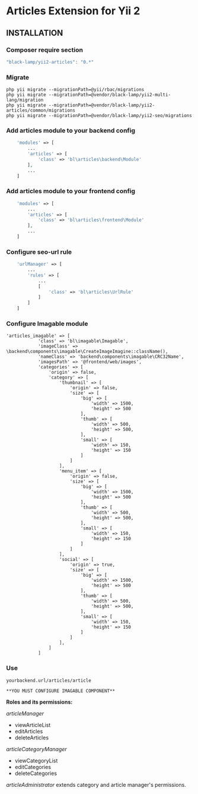 Articles Extension for Yii 2
=====================================

INSTALLATION
------------

### Composer require section
```javascript
"black-lamp/yii2-articles": "0.*"
```

### Migrate

    php yii migrate --migrationPath=@yii/rbac/migrations
	php yii migrate --migrationPath=@vendor/black-lamp/yii2-multi-lang/migration
	php yii migrate --migrationPath=@vendor/black-lamp/yii2-articles/common/migrations
	php yii migrate --migrationPath=@vendor/black-lamp/yii2-seo/migrations

### Add articles module to your backend config
```php
    'modules' => [
    	...
        'articles' => [
            'class' => 'bl\articles\backend\Module'
        ],
        ...
    ]
```

### Add articles module to your frontend config
```php
    'modules' => [
    	...
        'articles' => [
            'class' => 'bl\articles\frontend\Module'
        ],
        ...
    ]
```

### Configure seo-url rule
```php
	'urlManager' => [
		...
		'rules' => [
			...
			[
				'class' => 'bl\articles\UrlRule'
			]
		]
	]
```

### Configure Imagable module
```
'articles_imagable' => [
            'class' => 'bl\imagable\Imagable',
            'imageClass' => \backend\components\imagable\CreateImageImagine::className(),
            'nameClass' => 'backend\components\imagable\CRC32Name',
            'imagesPath' => '@frontend/web/images',
            'categories' => [
                'origin' => false,
                'category' => [
                    'thumbnail' => [
                        'origin' => false,
                        'size' => [
                            'big' => [
                                'width' => 1500,
                                'height' => 500
                            ],
                            'thumb' => [
                                'width' => 500,
                                'height' => 500,
                            ],
                            'small' => [
                                'width' => 150,
                                'height' => 150
                            ]
                        ]
                    ],
                    'menu_item' => [
                        'origin' => false,
                        'size' => [
                            'big' => [
                                'width' => 1500,
                                'height' => 500
                            ],
                            'thumb' => [
                                'width' => 500,
                                'height' => 500,
                            ],
                            'small' => [
                                'width' => 150,
                                'height' => 150
                            ]
                        ]
                    ],
                    'social' => [
                        'origin' => true,
                        'size' => [
                            'big' => [
                                'width' => 1500,
                                'height' => 500
                            ],
                            'thumb' => [
                                'width' => 500,
                                'height' => 500,
                            ],
                            'small' => [
                                'width' => 150,
                                'height' => 150
                            ]
                        ]
                    ],
                ]
            ]
```

### Use
	yourbackend.url/articles/article
	
	**YOU MUST CONFIGURE IMAGABLE COMPONENT**

**Roles and its permissions:**

_articleManager_
- viewArticleList
- editArticles
- deleteArticles

_articleCategoryManager_
- viewCategoryList
- editCategories
- deleteCategories

_articleAdministrator_
extends category and article manager's permissions. 
